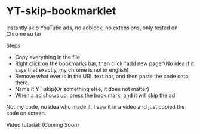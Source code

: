 # YT-skip-bookmarklet
Instantly skip YouTube ads, no adblock, no extensions, only tested on Chrome so far

Steps

* Copy everything in the file.
* Right click on the bookmarks bar, then click "add new page"(No idea if it says that exactly, my chrome is not in english)
* Remove what ever is in the URL text bar, and then paste the code onto there.
* Name it YT skip(Or something else, it does not matter)
* When a ad shows up, press the book mark, and it will skip the ad

Not my code, no idea who made it, I saw it in a video and just copied the code on screen.

Video tutorial:
(Coming Soon)
